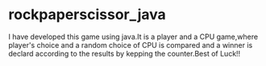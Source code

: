 # rockpaperscissor_java
I have developed this game using java.It is a player and a CPU game,where player's choice and a random choice of CPU is compared and a winner is declard according to the results by kepping the counter.Best of Luck!!
